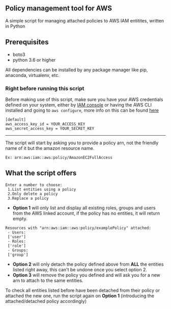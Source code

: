 ## Policy management tool for AWS
A simple script for managing attached policies to AWS IAM entitites, written in Python

## Prerequisites
* boto3
* python 3.6 or higher

All dependencies can be installed by any package manager like pip, anaconda, virtualenv, etc.

### Right before running this script
Before making use of this script, make sure you have your AWS credentials defined on your system, either by [IAM console](https://docs.aws.amazon.com/IAM/latest/UserGuide/id_credentials_access-keys.html#Using_CreateAccessKey) or having the AWS CLI installed and going to `aws configure`, more info on this can be found [here](https://docs.aws.amazon.com/cli/latest/userguide/cli-configure-files.html)

```
[default]
aws_access_key_id = YOUR_ACCESS_KEY
aws_secret_access_key = YOUR_SECRET_KEY
```

---

The script will start by asking you to provide a policy arn, not the friendly name of it but the amazon resource name.

`Ex: arn:aws:iam::aws:policy/AmazonEC2FullAccess`

## What the script offers

```
Enter a number to choose:
 1.List entities using a policy
 2.Only delete a policy
 3.Replace a policy
```

* **Option 1** will only list and display all existing roles, groups and users from the AWS linked account, if the policy has no entities, it will return empty.
  
```
Resources with "arn:aws:iam::aws:policy/examplePolicy" attached:
 - Users:
 ['user']
 - Roles:
 ['role']
 - Groups:
 ['group']
 ```

* **Option 2** will only detach the policy defined above from **ALL** the entities listed right away, this can't be undone once you select option 2.
* **Option 3** will remove the policy you defined and will ask you for a new arn to attach to the same entities.

To check all entities listed before have been detached from their policy or attached the new one, run the script again on **Option 1** (introducing the attached/detached policy accordingly)
